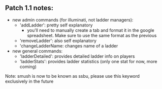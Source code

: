 ## Patch 1.1 notes:
- new admin commands (for illuminati, not ladder managers):
    - 'addLadder': pretty self explanatory
        - you'll need to manually create a tab and format it in the google spreadsheet. Make sure to
        use the same format as the previous 
    - 'removeLadder': also self explanatory
    - 'changeLadderName: changes name of a ladder
- new general commands:
    - 'ladderDetailed': provides detailed ladder info on players
    - 'ladderStats': provides ladder statistics (only one stat for now, more coming)

Note: smush is now to be known as ssbu, please use this keyword exclusively in the future